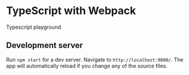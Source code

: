 # TypeScript with Webpack

Typescript playground

## Development server

Run `npm start` for a dev server. Navigate to `http://localhost:9000/`. The app will automatically reload if you change any of the source files.